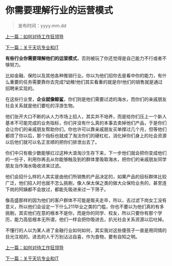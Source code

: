 # 你需要理解行业的运营模式
>
>发布时间：yyyy.mm.dd

[上一篇：如何对待工作狂领导](/work/article35)

[下一篇：关于天坑专业和IT](/work/article37)

**有些行业你需要理解他们的运营模式**，否则被玩了你还觉得是自己能力不行或者不够努力。 

比如金融、保险以及其他各种推销行业。你以为他们招你去是看中你的能力，有什么重要的任务需要靠你去完成?幼稚!他们其实看重的就是你!他们的销售就是通过招聘来实现的。 

在这些行业里，**企业就像鲸鲨**，你们则是他们需要过滤的海水，而你们的亲戚朋友社会关系就是他们要吃的浮游生物。 

他们张开大口不断的从人力市场上招人，其实并不培养，而是给你们压上一个新人基本不可能完成的业务指标，你们并没有什么真的本事去卖掉他们产品，于是你们会让你们的亲戚朋友帮助你们，你也许可以靠亲戚朋友买单撑过几个月，但等他们都烦了你以后，那个指标也就成了淘汰你们的硬杠杠，消化掉你们身上的社会资源以后他们就可以名正言顺的把你们排泄出去了。 

你们中只有极少数能够扛过这种大浪淘沙生存下来，下一步他们就会把你变成他们的一份子，利用你再去从你能够触及到的群体里吸取海水，把你们的亲戚朋友同学朋友当作海水吸收进来过滤。 

他们会招什么样的人其实是由他们所销售的产品决定的，如果产品的目标群体比较广泛，他们招人时也就不怎么挑剔，像人保太保之类的做大众保险业务的，甚至连下岗的阿姨都不会放过，都能先吸进来过一下筛子。 

像高盛那样的因为他们的客户群体不可能是贩夫走卒，所以，去过滤下岗女工没有意义，所以他们会设定一下什么211毕业之类的门槛，你也不要以为他们真的有多挑剔，其实他们在意的根本不是你，而是你的同学、校友，所以只要你有那个学历，能力高低根本无所谓，他们一样会把你吸进去，扒光社会关系资源以后吐掉。 

不懂行的人以为某人进了金融行业如何如何，其实我对这些傻孩子一直是用同情的目光注视的。进去的人干万别沾沾自喜，作为食物，要有自知之明。

[上一篇：如何对待工作狂领导](/work/article35)

[下一篇：关于天坑专业和IT](/work/article37)


















​     











